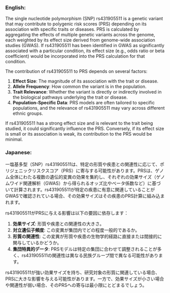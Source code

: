 ### English:
The single nucleotide polymorphism (SNP) rs431905511 is a genetic variant that may contribute to polygenic risk scores (PRS) depending on its association with specific traits or diseases. PRS is calculated by aggregating the effects of multiple genetic variants across the genome, each weighted by its effect size derived from genome-wide association studies (GWAS). If rs431905511 has been identified in GWAS as significantly associated with a particular condition, its effect size (e.g., odds ratio or beta coefficient) would be incorporated into the PRS calculation for that condition.

The contribution of rs431905511 to PRS depends on several factors:
1. **Effect Size**: The magnitude of its association with the trait or disease.
2. **Allele Frequency**: How common the variant is in the population.
3. **Trait Relevance**: Whether the variant is directly or indirectly involved in the biological pathways underlying the trait or disease.
4. **Population-Specific Data**: PRS models are often tailored to specific populations, and the relevance of rs431905511 may vary across different ethnic groups.

If rs431905511 has a strong effect size and is relevant to the trait being studied, it could significantly influence the PRS. Conversely, if its effect size is small or its association is weak, its contribution to the PRS would be minimal.

### Japanese:
一塩基多型（SNP）rs431905511は、特定の形質や疾患との関連性に応じて、ポリジェニックリスクスコア（PRS）に寄与する可能性があります。PRSは、ゲノム全体にわたる複数の遺伝的変異の効果を集約し、それぞれの効果サイズ（ゲノムワイド関連解析（GWAS）から得られるオッズ比やベータ係数など）に基づいて計算されます。rs431905511が特定の疾患に有意に関連していることがGWASで確認されている場合、その効果サイズはその疾患のPRS計算に組み込まれます。

rs431905511がPRSに与える影響は以下の要因に依存します：
1. **効果サイズ**: 形質や疾患との関連性の大きさ。
2. **対立遺伝子頻度**: この変異が集団内でどの程度一般的であるか。
3. **形質の関連性**: この変異が形質や疾患の生物学的経路に直接または間接的に関与しているかどうか。
4. **集団特異的データ**: PRSモデルは特定の集団に合わせて調整されることが多く、rs431905511の関連性は異なる民族グループ間で異なる可能性があります。

rs431905511が強い効果サイズを持ち、研究対象の形質に関連している場合、PRSに大きな影響を与える可能性があります。一方で、効果サイズが小さい場合や関連性が弱い場合、そのPRSへの寄与は最小限にとどまるでしょう。